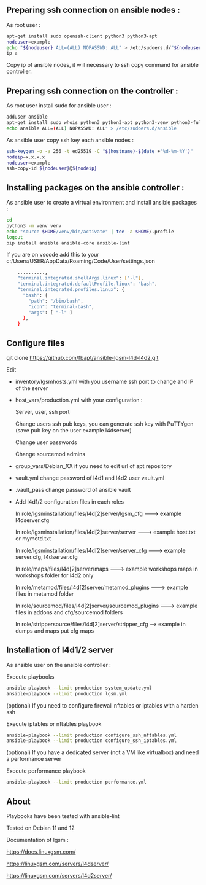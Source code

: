 ## Preparing ssh connection on ansible nodes :

As root user :

```bash
apt-get install sudo openssh-client python3 python3-apt
nodeuser=example
echo "${nodeuser} ALL=(ALL) NOPASSWD: ALL" > /etc/sudoers.d/"${nodeuser}"
ip a
```

Copy ip of ansible nodes, it will necessary to ssh copy command for ansible controller.

##  Preparing ssh connection on the controller :

As root user install sudo for ansible user :

```bash
adduser ansible
apt-get install sudo whois python3 python3-apt python3-venv python3-full
echo ansible ALL=(ALL) NOPASSWD: ALL" > /etc/sudoers.d/ansible
```

As ansible user copy ssh key each ansible nodes :

```bash
ssh-keygen -o -a 256 -t ed25519 -C "$(hostname)-$(date +'%d-%m-%Y')"
nodeip=x.x.x.x
nodeuser=example
ssh-copy-id ${nodeuser}@${nodeip}
```

##  Installing packages on the ansible controller :

As ansible user to create a virtual environment and install ansible packages :

```bash
cd
python3 -m venv venv
echo "source $HOME/venv/bin/activate" | tee -a $HOME/.profile
logout
pip install ansible ansible-core ansible-lint
```

If you are on vscode add this to your c:/Users/USER/AppData/Roaming/Code/User/settings.json

```bash
    ..........,
	"terminal.integrated.shellArgs.linux": ["-l"],
	"terminal.integrated.defaultProfile.linux": "bash",
	"terminal.integrated.profiles.linux": {
	  "bash": {
		"path": "/bin/bash",
		"icon": "terminal-bash",
		"args": [ "-l" ]
	  },
	}
```

##  Configure files

git clone https://github.com/fbapt/ansible-lgsm-l4d-l4d2.git

Edit 

- inventory/lgsmhosts.yml with you username ssh port to change and IP of the server

- host_vars/production.yml with your configuration :
  
  Server, user, ssh port
  
  Change users ssh pub keys, you can generate ssh key with PuTTYgen (save pub key on the user example l4dserver)
  
  Change user passwords
  
  Change sourcemod admins
  
- group_vars/Debian_XX if you need to edit url of apt repository
- vault.yml change password of l4d1 and l4d2 user vault.yml
- .vault_pass change password of ansible vault
- Add l4d1/2 configuration files in each roles

  In role/lgsminstallation/files/l4d[2]server/lgsm_cfg ---> example l4dserver.cfg
  
  In role/lgsminstallation/files/l4d[2]server/server ---> example host.txt or mymotd.txt
  
  In role/lgsminstallation/files/l4d[2]server/server_cfg ---> example server.cfg, l4dserver.cfg
  
  In role/maps/files/l4d[2]server/maps ---> example workshops maps in workshops folder for l4d2 only
  
  In role/metamod/files/l4d[2]server/metamod_plugins ---> example files in metamod folder
  
  In role/sourcemod/files/l4d[2]server/sourcemod_plugins ---> example files in addons and cfg/sourcemod folders
  
  In role/strippersource/files/l4d[2]server/stripper_cfg --> example in dumps and maps put cfg maps

##  Installation of l4d1/2 server

As ansible user on the ansible controller :

Execute playbooks

```bash
ansible-playbook --limit production system_update.yml
ansible-playbook --limit production lgsm.yml
```

(optional) If you need to configure firewall nftables or iptables with a harden ssh

Execute iptables or nftables playbook

```bash
ansible-playbook --limit production configure_ssh_nftables.yml
ansible-playbook --limit production configure_ssh_iptables.yml
```

(optional) If you have a dedicated server (not a VM like virtualbox) and need a performance server

Execute performance playbook

```bash
ansible-playbook --limit production performance.yml
```

## About

Playbooks have been tested with ansible-lint

Tested on Debian 11 and 12

Documentation of lgsm :

https://docs.linuxgsm.com/

https://linuxgsm.com/servers/l4dserver/

https://linuxgsm.com/servers/l4d2server/
